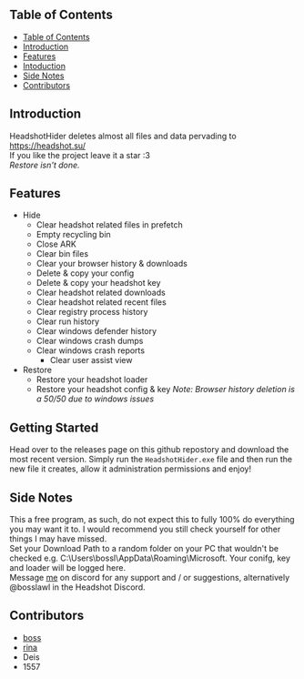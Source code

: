 ## Table of Contents

- [Table of Contents](#table-of-contents)
- [Introduction](#introduction)
- [Features](#features)
- [Intoduction](#getting-started)
- [Side Notes](#side-notes)
- [Contributors](#contributors)

## Introduction

HeadshotHider deletes almost all files and data pervading to https://headshot.su/ \
If you like the project leave it a star :3 \
*Restore isn't done.*

## Features

- Hide
	- Clear headshot related files in prefetch
	- Empty recycling bin
	- Close ARK
	- Clear bin files
	- Clear your browser history & downloads
	- Delete & copy your config
	- Delete & copy your headshot key
	- Clear headshot related downloads
	- Clear headshot related recent files
	- Clear registry process history
	- Clear run history
	- Clear windows defender history
	- Clear windows crash dumps
	- Clear windows crash reports
        - Clear user assist view
- Restore
	- Restore your headshot loader
	- Restore your headshot config & key
*Note: Browser history deletion is a 50/50 due to windows issues*

## Getting Started

Head over to the releases page on this github repostory and download the most recent version.
Simply run the `HeadshotHider.exe` file and then run the new file it creates, allow it administration
permissions and enjoy!

## Side Notes

This a free program, as such, do not expect this to fully 100% do everything you may want it to.
I would recommend you still check yourself for other things I may have missed. \
Set your Download Path to a random folder on your PC that wouldn't be checked e.g. C:\Users\bossl\AppData\Roaming\Microsoft. Your conifg, key and loader will be logged here. \
Message [me](https://discord.com/users/653018895099363329) on discord for any support and / or suggestions, alternatively @bosslawl in the Headshot Discord. 

## Contributors

- [boss](https://github.com/bosslawl/)
- [rina](https://github.com/Athenua/)
- Deis
- 1557
